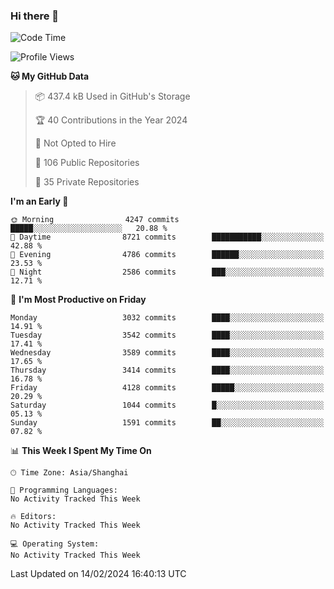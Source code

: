 ### Hi there 👋

<!--
**qbosen/qbosen** is a ✨ _special_ ✨ repository because its `README.md` (this file) appears on your GitHub profile.

Here are some ideas to get you started:

- 🔭 I’m currently working on ...
- 🌱 I’m currently learning ...
- 👯 I’m looking to collaborate on ...
- 🤔 I’m looking for help with ...
- 💬 Ask me about ...
- 📫 How to reach me: ...
- 😄 Pronouns: ...
- ⚡ Fun fact: ...
-->

<!--START_SECTION:waka-->
![Code Time](http://img.shields.io/badge/Code%20Time-2%2C111%20hrs%2036%20mins-blue)

![Profile Views](http://img.shields.io/badge/Profile%20Views-6-blue)

**🐱 My GitHub Data** 

> 📦 437.4 kB Used in GitHub's Storage 
 > 
> 🏆 40 Contributions in the Year 2024
 > 
> 🚫 Not Opted to Hire
 > 
> 📜 106 Public Repositories 
 > 
> 🔑 35 Private Repositories 
 > 
**I'm an Early 🐤** 

```text
🌞 Morning                4247 commits        █████░░░░░░░░░░░░░░░░░░░░   20.88 % 
🌆 Daytime                8721 commits        ███████████░░░░░░░░░░░░░░   42.88 % 
🌃 Evening                4786 commits        ██████░░░░░░░░░░░░░░░░░░░   23.53 % 
🌙 Night                  2586 commits        ███░░░░░░░░░░░░░░░░░░░░░░   12.71 % 
```
📅 **I'm Most Productive on Friday** 

```text
Monday                   3032 commits        ████░░░░░░░░░░░░░░░░░░░░░   14.91 % 
Tuesday                  3542 commits        ████░░░░░░░░░░░░░░░░░░░░░   17.41 % 
Wednesday                3589 commits        ████░░░░░░░░░░░░░░░░░░░░░   17.65 % 
Thursday                 3414 commits        ████░░░░░░░░░░░░░░░░░░░░░   16.78 % 
Friday                   4128 commits        █████░░░░░░░░░░░░░░░░░░░░   20.29 % 
Saturday                 1044 commits        █░░░░░░░░░░░░░░░░░░░░░░░░   05.13 % 
Sunday                   1591 commits        ██░░░░░░░░░░░░░░░░░░░░░░░   07.82 % 
```


📊 **This Week I Spent My Time On** 

```text
🕑︎ Time Zone: Asia/Shanghai

💬 Programming Languages: 
No Activity Tracked This Week

🔥 Editors: 
No Activity Tracked This Week

💻 Operating System: 
No Activity Tracked This Week
```


 Last Updated on 14/02/2024 16:40:13 UTC
<!--END_SECTION:waka-->
